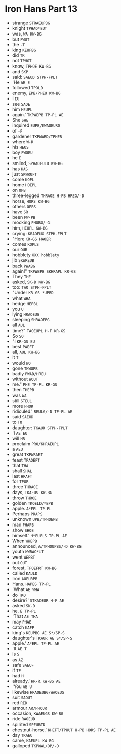# Iron Hans Part 13

* strange `STRAEUPBG`
* knight `TPHAO*EUT`
* was, `WA KW-BG`
* but `PWUT`
* the `-T`
* king `KEUPBG`
* did `TK`
* not `TPHOT`
* know, `TPHOE KW-BG`
* and `SKP`
* said: `SAEUD STPH-FPLT`
* 'He `AE E`
* followed `TPOLD`
* enemy, `EPB/PHEU KW-BG`
* I `EU`
* see `SAOE`
* him `HEUPL`
* again.' `TKPWEPB TP-PL AE`
* She `SHE`
* inquired `EUPB/KWAOEURD`
* of `-F`
* gardener `TKPWARD/TPHER`
* where `W-R`
* his `HEUS`
* boy `PWOEU`
* he `E`
* smiled, `SPHAOEULD KW-BG`
* has `HAS`
* just `SKWRUFT`
* come `KOPL`
* home `HOEPL`
* on `OPB`
* three-legged `THRAOE H-PB HREG/-D`
* horse, `HORS KW-BG`
* others `OERS`
* have `SR`
* been `PW-PB`
* mocking `PHOBG/-G`
* him, `HEUPL KW-BG`
* crying: `KRAOEUG STPH-FPLT`
* "Here `KR-GS HAOER`
* comes `KOPLS`
* our `OUR`
* hobblety `XXX hobblety`
* jib `SKWREUB`
* back `PWABG`
* again!" `TKPWEPB SKHRAPL KR-GS`
* They `THE`
* asked, `SK-D KW-BG`
* too: `TAO STPH-FPLT`
* "Under `KR-GS *UPBD`
* what `WHA`
* hedge `HEPBL`
* you `U`
* lying `HRAOEUG`
* sleeping `SHRAOEPG`
* all `AUL`
* time?" `TAOEUPL H-F KR-GS`
* So `SO`
* "I `KR-GS EU`
* best `PWEFT`
* all, `AUL KW-BG`
* it `T`
* would `WO`
* gone `TKWOPB`
* badly `PWAD/HREU`
* without `WOUT`
* me." `PHE TP-PL KR-GS`
* then `THEPB`
* was `WA`
* still `STEUL`
* more `PHOR`
* ridiculed.' `REULG/-D TP-PL AE`
* said `SAEUD`
* to `TO`
* daughter: `TKAUR STPH-FPLT`
* 'I `AE EU`
* will `HR`
* proclaim `PRO/KHRAEUPL`
* a `AEU`
* great `TKPWRAET`
* feast `TPAOEFT`
* that `THA`
* shall `SHAL`
* last `HRAFT`
* for `TPOR`
* three `THRAOE`
* days, `TKAEUS KW-BG`
* throw `THROE`
* golden `TKOELD/*EPB`
* apple. `A*EPL TP-PL`
* Perhaps `PRAPS`
* unknown `UPB/TPHOEPB`
* man `PHAPB`
* show `SHOE`
* himself.' `H*EUPLS TP-PL AE`
* When `WHEPB`
* announced, `A/TPHOUPBS/-D KW-BG`
* youth `KWRAO*UT`
* went `WEPBT`
* out `OUT`
* forest, `TPOEFRT KW-BG`
* called `KAULD`
* Iron `AOEURPB`
* Hans. `HAPBS TP-PL`
* 'What `AE WHA`
* do `TKO`
* desire?' `STKAOEUR H-F AE`
* asked `SK-D`
* he. `E TP-PL`
* 'That `AE THA`
* may `PHAE`
* catch `KAFP`
* king's `KEUPBG AE S*/SP-S`
* daughter's `TKAUR AE S*/SP-S`
* apple.' `A*EPL TP-PL AE`
* 'It `AE T`
* is `S`
* as `AZ`
* safe `SAEUF`
* if `TP`
* had `H`
* already,' `HR-R KW-BG AE`
* 'You `AE U`
* likewise `HRAOEUBG/WAOEUS`
* suit `SAOUT`
* red `RED`
* armour `AR/PHOUR`
* occasion, `KWAEUGS KW-BG`
* ride `RAOEUD`
* spirited `SPEURTD`
* chestnut-horse.' `KHEFT/TPHUT H-PB HORS TP-PL AE`
* day `TKAEU`
* came, `KAEUPL KW-BG`
* galloped `TKPWAL/OP/-D`
